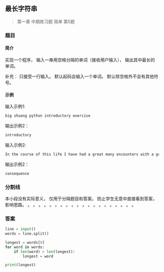 ## 最长字符串
> 第一章 中期练习题 简单 第5题

### 题目
#### 简介
实现一个程序，
输入一串用空格分隔的单词（接收用户输入），
输出其中最长的单词。

补充：
只接受一行输入。
默认起码会输入一个单词。
默认除空格外不会有其他符号。

#### 示例
输入示例1:
```txt
big shuang python introductory exercise
```
输出示例2：
```txt
introductory
```

输入示例2:
```txt
In the course of this life I have had a great many encounters with a great many people who have been concerned with matters of consequence
```
输出示例2：
```txt
consequence
```
### 分割线
本小段没有实际意义，
仅用于分隔题目和答案。
防止学生无意中直接看到答案，
影响思路。
。
。
。
。
。
。
。
。
。
。
。
。
。
。
。
。
。
。
。
。

### 答案
```python
line = input()
words = line.split()

longest = words[0]
for word in words:
    if len(word) > len(longest):
        longest = word

print(longest)
```
